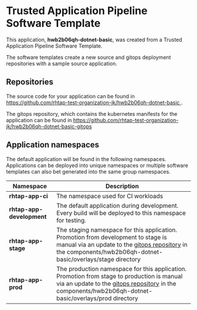 # Trusted Application Pipeline Software Template

This application, **hwb2b06qh-dotnet-basic**, was created from a Trusted Application Pipeline Software Template.

The software templates create a new source and gitops deployment repositories with a sample source application. 

## Repositories

The source code for your application can be found in [https://github.com/rhtap-test-organization-jk/hwb2b06qh-dotnet-basic ](https://github.com/rhtap-test-organization-jk/hwb2b06qh-dotnet-basic ).
 
The gitops repository, which contains the kubernetes manifests for the application can be found in 
[https://github.com/rhtap-test-organization-jk/hwb2b06qh-dotnet-basic-gitops ](https://github.com/rhtap-test-organization-jk/hwb2b06qh-dotnet-basic-gitops ) 

## Application namespaces 

The default application will be found in the following namespaces. Applications can be deployed into unique namespaces or multiple software templates can also bet generated into the same group namespaces.  

|  Namespace   |  Description   |  
| -------- | -------- |
| **rhtap-app-ci** | The namespace used for CI workloads |
| **rhtap-app-development** | The default application during development. Every build will be deployed to this namespace for testing. |
| **rhtap-app-stage** | The staging namespace for this application. Promotion from development to stage is manual via an update to the [gitops repository](https://github.com/rhtap-test-organization-jk/hwb2b06qh-dotnet-basic-gitops ) in the components/hwb2b06qh-dotnet-basic/overlays/stage directory |
| **rhtap-app-prod** | The production namespace for this application. Promotion from stage to production is manual via an update to the [gitops repository](https://github.com/rhtap-test-organization-jk/hwb2b06qh-dotnet-basic-gitops ) in the components/hwb2b06qh-dotnet-basic/overlays/prod directory |
